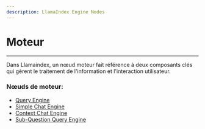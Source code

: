 ```yaml
---
description: LlamaIndex Engine Nodes
---
```


# Moteur

***

Dans Llamaindex, un nœud moteur fait référence à deux composants clés qui gèrent le traitement de l'information et l'interaction utilisateur.

### Nœuds de moteur:

* [Query Engine](query-engine.md)
* [Simple Chat Engine](simple-chat-engine.md)
* [Context Chat Engine](context-chat-engine.md)
* [Sub-Question Query Engine](sub-question-query-engine.md)
